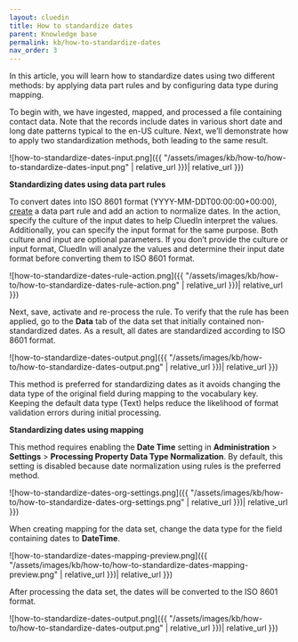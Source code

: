 ```yaml
---
layout: cluedin
title: How to standardize dates
parent: Knowledge base
permalink: kb/how-to-standardize-dates
nav_order: 3
---
```


In this article, you will learn how to standardize dates using two different methods: by applying data part rules and by configuring data type during mapping.

To begin with, we have ingested, mapped, and processed a file containing contact data. Note that the records include dates in various short date and long date patterns typical to the en-US culture. Next, we’ll demonstrate how to apply two standardization methods, both leading to the same result.

![how-to-standardize-dates-input.png]({{ "/assets/images/kb/how-to/how-to-standardize-dates-input.png" | relative_url }})| relative_url }})

**Standardizing dates using data part rules**

To convert dates into ISO 8601 format (YYYY-MM-DDT00:00:00+00:00), [create](/management/rules/create-rule) a data part rule and add an action to normalize dates. In the action, specify the culture of the input dates to help CluedIn interpret the values. Additionally, you can specify the input format for the same purpose. Both culture and input are optional parameters. If you don’t provide the culture or input format, CluedIn will analyze the values and determine their input date format before converting them to ISO 8601 format.

![how-to-standardize-dates-rule-action.png]({{ "/assets/images/kb/how-to/how-to-standardize-dates-rule-action.png" | relative_url }})| relative_url }})

Next, save, activate and re-process the rule. To verify that the rule has been applied, go to the **Data** tab of the data set that initially contained non-standardized dates. As a result, all dates are standardized according to ISO 8601 format.

![how-to-standardize-dates-output.png]({{ "/assets/images/kb/how-to/how-to-standardize-dates-output.png" | relative_url }})| relative_url }})

This method is preferred for standardizing dates as it avoids changing the data type of the original field during mapping to the vocabulary key. Keeping the default data type (Text) helps reduce the likelihood of format validation errors during initial processing.

**Standardizing dates using mapping**

This method requires enabling the **Date Time** setting in **Administration** > **Settings** > **Processing Property Data Type Normalization**. By default, this setting is disabled because date normalization using rules is the preferred method.

![how-to-standardize-dates-org-settings.png]({{ "/assets/images/kb/how-to/how-to-standardize-dates-org-settings.png" | relative_url }})| relative_url }})

When creating mapping for the data set, change the data type for the field containing dates to **DateTime**.

![how-to-standardize-dates-mapping-preview.png]({{ "/assets/images/kb/how-to/how-to-standardize-dates-mapping-preview.png" | relative_url }})| relative_url }})

After processing the data set, the dates will be converted to the ISO 8601 format.

![how-to-standardize-dates-output.png]({{ "/assets/images/kb/how-to/how-to-standardize-dates-output.png" | relative_url }})| relative_url }})